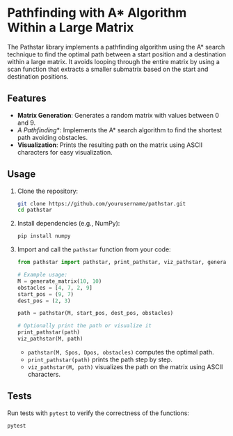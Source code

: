 # Pathfinding with A* Algorithm Within a Large Matrix

The Pathstar library implements a pathfinding algorithm using the A* search technique to find the optimal path between a start position and a destination within a large matrix. It avoids looping through the entire matrix by using a scan function that extracts a smaller submatrix based on the start and destination positions.

## Features
- **Matrix Generation**: Generates a random matrix with values between 0 and 9.
- **A* Pathfinding**: Implements the A* search algorithm to find the shortest path avoiding obstacles.
- **Visualization**: Prints the resulting path on the matrix using ASCII characters for easy visualization.

## Usage

1. Clone the repository:
    ```bash
    git clone https://github.com/yourusername/pathstar.git
    cd pathstar
    ```

2. Install dependencies (e.g., NumPy):
    ```bash
    pip install numpy
    ```

3. Import and call the `pathstar` function from your code:
    ```python
    from pathstar import pathstar, print_pathstar, viz_pathstar, generate_matrix

    # Example usage:
    M = generate_matrix(10, 10)
    obstacles = [4, 7, 2, 9]
    start_pos = (9, 7)
    dest_pos = (2, 3)

    path = pathstar(M, start_pos, dest_pos, obstacles)

    # Optionally print the path or visualize it
    print_pathstar(path)
    viz_pathstar(M, path)
    ```

    - `pathstar(M, Spos, Dpos, obstacles)` computes the optimal path.
    - `print_pathstar(path)` prints the path step by step.
    - `viz_pathstar(M, path)` visualizes the path on the matrix using ASCII characters.

## Tests

Run tests with `pytest` to verify the correctness of the functions:
```bash
pytest
